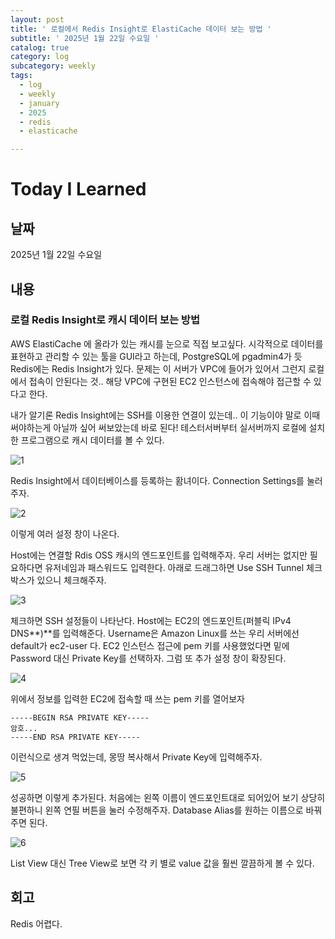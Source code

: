 ```yaml
---
layout: post
title: ' 로컬에서 Redis Insight로 ElastiCache 데이터 보는 방법 '
subtitle: ' 2025년 1월 22일 수요일 '
catalog: true
category: log
subcategory: weekly
tags:
  - log
  - weekly
  - january
  - 2025
  - redis
  - elasticache

---
```


# Today I Learned

## 날짜

2025년 1월 22일 수요일

## 내용

### 로컬 Redis Insight로 캐시 데이터 보는 방법

 AWS ElastiCache 에 올라가 있는 캐시를 눈으로 직접 보고싶다. 시각적으로 데이터를 표현하고 관리할 수 있는 툴을 GUI라고 하는데, PostgreSQL에 pgadmin4가 듯 Redis에는 Redis Insight가 있다. 문제는 이 서버가 VPC에 들어가 있어서 그런지 로컬에서 접속이 안된다는 것.. 해당 VPC에 구현된 EC2 인스턴스에 접속해야 접근할 수 있다고 한다.

 내가 알기론 Redis Insight에는 SSH를 이용한 연결이 있는데.. 이 기능이야 말로 이때 써야하는게 아닐까 싶어 써보았는데 바로 된다! 테스터서버부터 실서버까지 로컬에 설치한 프로그램으로 캐시 데이터를 볼 수 있다.

![1](https://cdn.jsdelivr.net/gh/junsoopooh/junsoopooh.github.io/img/log/2025/01/22/1.webp)


Redis Insight에서 데이터베이스를 등록하는 홤녀이다. Connection Settings를 눌러주자.

![2](https://cdn.jsdelivr.net/gh/junsoopooh/junsoopooh.github.io/img/log/2025/01/22/2.webp)

이렇게 여러 설정 창이 나온다.

Host에는 연결할 Rdis OSS 캐시의 엔드포인트를 입력해주자. 우리 서버는 없지만 필요하다면 유저네임과 패스워드도 입력한다. 아래로 드래그하면 Use SSH Tunnel 체크박스가 있으니 체크해주자.

![3](https://cdn.jsdelivr.net/gh/junsoopooh/junsoopooh.github.io/img/log/2025/01/22/3.webp)

체크하면 SSH 설정들이 나타난다. Host에는 EC2의 엔드포인트(퍼블릭 IPv4 DNS**)**를 입력해준다. Username은 Amazon Linux를 쓰는 우리 서버에선 default가 ec2-user 다. EC2 인스턴스 접근에 pem 키를 사용했었다면 밑에 Password 대신 Private Key를 선택하자. 그럼 또 추가 설정 창이 확장된다.

![4](https://cdn.jsdelivr.net/gh/junsoopooh/junsoopooh.github.io/img/log/2025/01/22/4.webp)

위에서 정보를 입력한 EC2에 접속할 때 쓰는 pem 키를 열어보자

```
-----BEGIN RSA PRIVATE KEY-----
암호...
-----END RSA PRIVATE KEY-----
```

이런식으로 생겨 먹었는데, 몽땅 복사해서 Private Key에 입력해주자.

![5](https://cdn.jsdelivr.net/gh/junsoopooh/junsoopooh.github.io/img/log/2025/01/22/5.webp)

성공하면 이렇게 추가된다. 처음에는 왼쪽 이름이 엔드포인트대로 되어있어 보기 상당히 불편하니 왼쪽 연필 버튼을 눌러 수정해주자. Database Alias를 원하는 이름으로 바꿔주면 된다.

![6](https://cdn.jsdelivr.net/gh/junsoopooh/junsoopooh.github.io/img/log/2025/01/22/6.webp)

List View 대신 Tree View로 보면 갹 키 별로 value 값을 훨씬 깔끔하게 볼 수 있다.

## 회고

Redis 어렵다.